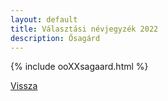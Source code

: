 ```yaml
---
layout: default
title: Választási névjegyzék 2022
description: Ősagárd
---
```


{% include ooXXsagaard.html %}

[Vissza](./)
